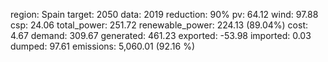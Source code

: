 region: Spain
target: 2050
data: 2019
reduction: 90%
pv: 64.12
wind: 97.88
csp: 24.06
total_power: 251.72
renewable_power: 224.13 (89.04%)
cost: 4.67
demand: 309.67
generated: 461.23
exported: -53.98
imported: 0.03
dumped: 97.61
emissions: 5,060.01 (92.16 %)
